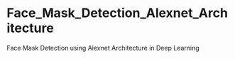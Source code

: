 # Face_Mask_Detection_Alexnet_Architecture
Face Mask Detection using Alexnet Architecture in Deep Learning
